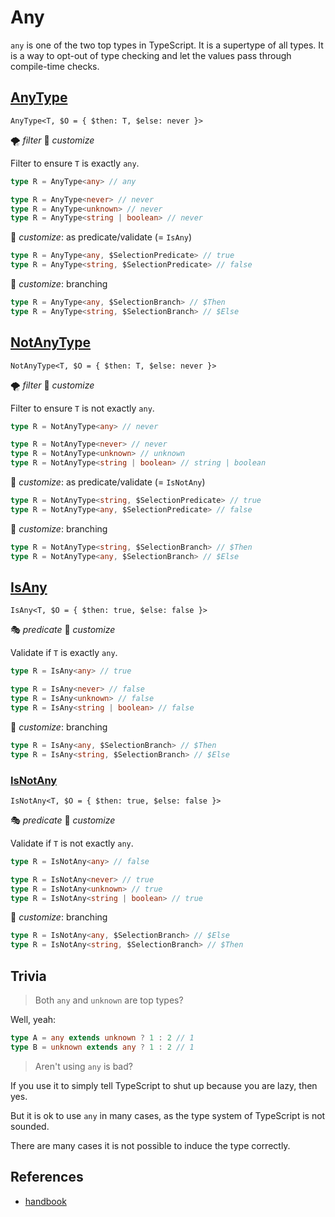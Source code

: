 # Any

`any` is one of the two top types in TypeScript.
It is a supertype of all types.
It is a way to opt-out of type checking and let the values pass through compile-time checks.

## [AnyType](./any_type.ts)

`AnyType<T, $O = { $then: T, $else: never }>`

🌪️ *filter*
🔢 *customize*

Filter to ensure `T` is exactly `any`.

```ts
type R = AnyType<any> // any

type R = AnyType<never> // never
type R = AnyType<unknown> // never
type R = AnyType<string | boolean> // never
```

🔢 *customize*: as predicate/validate (= `IsAny`)

```ts
type R = AnyType<any, $SelectionPredicate> // true
type R = AnyType<string, $SelectionPredicate> // false
```

🔢 *customize*: branching

```ts
type R = AnyType<any, $SelectionBranch> // $Then
type R = AnyType<string, $SelectionBranch> // $Else
```

## [NotAnyType](./not_any_type.ts)

`NotAnyType<T, $O = { $then: T, $else: never }>`

🌪️ *filter*
🔢 *customize*

Filter to ensure `T` is not exactly `any`.

```ts
type R = NotAnyType<any> // never

type R = NotAnyType<never> // never
type R = NotAnyType<unknown> // unknown
type R = NotAnyType<string | boolean> // string | boolean
```

🔢 *customize*: as predicate/validate (= `IsNotAny`)

```ts
type R = NotAnyType<string, $SelectionPredicate> // true
type R = NotAnyType<any, $SelectionPredicate> // false
```

🔢 *customize*: branching

```ts
type R = NotAnyType<string, $SelectionBranch> // $Then
type R = NotAnyType<any, $SelectionBranch> // $Else
```

## [IsAny](./is_any.ts)

`IsAny<T, $O = { $then: true, $else: false }>`

🎭 *predicate*
🔢 *customize*

Validate if `T` is exactly `any`.

```ts
type R = IsAny<any> // true

type R = IsAny<never> // false
type R = IsAny<unknown> // false
type R = IsAny<string | boolean> // false
```

🔢 *customize*: branching

```ts
type R = IsAny<any, $SelectionBranch> // $Then
type R = IsAny<string, $SelectionBranch> // $Else
```

### [IsNotAny](./is_not_any.ts)

`IsNotAny<T, $O = { $then: true, $else: false }>`

🎭 *predicate*
🔢 *customize*

Validate if `T` is not exactly `any`.

```ts
type R = IsNotAny<any> // false

type R = IsNotAny<never> // true
type R = IsNotAny<unknown> // true
type R = IsNotAny<string | boolean> // true
```

🔢 *customize*: branching

```ts
type R = IsNotAny<any, $SelectionBranch> // $Else
type R = IsNotAny<string, $SelectionBranch> // $Then
```

## Trivia

> Both `any` and `unknown` are top types?

Well, yeah:

```ts
type A = any extends unknown ? 1 : 2 // 1
type B = unknown extends any ? 1 : 2 // 1
```

> Aren't using `any` is bad?

If you use it to simply tell TypeScript to shut up because you are lazy, then yes.

But it is ok to use `any` in many cases, as the type system of TypeScript is not sounded.

There are many cases it is not possible to induce the type correctly.

## References

- [handbook]

[handbook]: https://www.typescriptlang.org/docs/handbook/2/everyday-types.html#any
